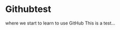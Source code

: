 # Githubtest
where we start to learn to use GitHub 
This is a test...
<We learn how to write a README>
